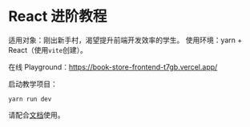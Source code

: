 # React 进阶教程

适用对象：刚出新手村，渴望提升前端开发效率的学生。
使用环境：yarn + React（使用`vite`创建）。

在线 Playground：https://book-store-frontend-t7gb.vercel.app/

启动教学项目：
```shell
yarn run dev
```

请配合[文档](./docs/README.md)使用。

